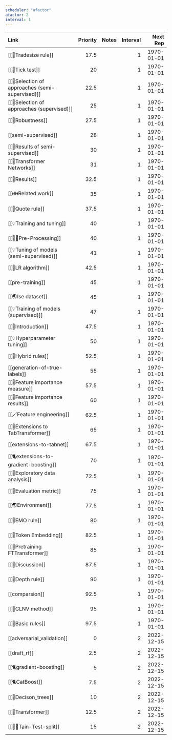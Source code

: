 ```yaml
---
scheduler: "afactor"
afactor: 2
interval: 1
---
```

| Link                                | Priority | Notes | Interval |   Next Rep |
| :---------------------------------- | -------: | :---- | -------: | ---------: |
| [[🔢Tradesize rule]]                  |     17.5 |       |        1 | 1970-01-01 |
| [[🔢Tick test]]                       |       20 |       |        1 | 1970-01-01 |
| [[🥠Selection of approaches (semi-supervised)]]         |     22.5 |       |        1 | 1970-01-01 |
| [[🥠Selection of approaches (supervised)]]         |       25 |       |        1 | 1970-01-01 |
| [[🏅Robustness]]                      |     27.5 |       |        1 | 1970-01-01 |
| [[semi-supervised]]                 |       28 |       |        1 | 1970-01-01 |
| [[🏅Results of semi-supervised]]       |       30 |       |        1 | 1970-01-01 |
| [[🤖Transformer Networks]]            |       31 |       |        1 | 1970-01-01 |
| [[🏅Results]]                         |     32.5 |       |        1 | 1970-01-01 |
| [[👪Related work]]                    |       35 |       |        1 | 1970-01-01 |
| [[🔢Quote rule]]                      |     37.5 |       |        1 | 1970-01-01 |
| [[💡Training and tuning]]             |       40 |       |        1 | 1970-01-01 |
| [[👨‍🍳Pre-Processing]]                   |       40 |       |        1 | 1970-01-01 |
| [[💡Tuning of models (semi-supervised)]]        |       41 |       |        1 | 1970-01-01 |
| [[🔢LR algorithm]]                    |     42.5 |       |        1 | 1970-01-01 |
| [[pre-training]]                    |       45 |       |        1 | 1970-01-01 |
| [[🌏Ise dataset]]                     |       45 |       |        1 | 1970-01-01 |
| [[💡Training of models (supervised)]]   |       47 |       |        1 | 1970-01-01 |
| [[👶Introduction]]                    |     47.5 |       |        1 | 1970-01-01 |
| [[💡Hyperparameter tuning]]            |       50 |       |        1 | 1970-01-01 |
| [[🔢Hybrid rules]]                    |     52.5 |       |        1 | 1970-01-01 |
| [[generation-of-true-labels]]       |       55 |       |        1 | 1970-01-01 |
| [[🏅Feature importance measure]]      |     57.5 |       |        1 | 1970-01-01 |
| [[🏅Feature importance results]]              |       60 |       |        1 | 1970-01-01 |
| [[🪄Feature engineering]]             |     62.5 |       |        1 | 1970-01-01 |
| [[🤖Extensions to TabTransformer]]    |       65 |       |        1 | 1970-01-01 |
| [[extensions-to-tabnet]]            |     67.5 |       |        1 | 1970-01-01 |
| [[🐈extensions-to-gradient-boosting]] |       70 |       |        1 | 1970-01-01 |
| [[🚏Exploratory data analysis]]       |     72.5 |       |        1 | 1970-01-01 |
| [[🧭Evaluation metric]]               |       75 |       |        1 | 1970-01-01 |
| [[🌏Environment]]                     |     77.5 |       |        1 | 1970-01-01 |
| [[🔢EMO rule]]                        |       80 |       |        1 | 1970-01-01 |
| [[🛌Token Embedding]]                      |     82.5 |       |        1 | 1970-01-01 |
| [[🤖Pretraining FTTransformer]]            |       85 |       |        1 | 1970-01-01 |
| [[🧓Discussion]]                      |     87.5 |       |        1 | 1970-01-01 |
| [[🔢Depth rule]]                      |       90 |       |        1 | 1970-01-01 |
| [[comparsion]]                      |     92.5 |       |        1 | 1970-01-01 |
| [[🔢CLNV method]]                     |       95 |       |        1 | 1970-01-01 |
| [[🔢Basic rules]]                     |     97.5 |       |        1 | 1970-01-01 |
| [[adversarial_validation]]          |        0 |       |        2 | 2022-12-15 |
| [[draft_rf]]                        |      2.5 |       |        2 | 2022-12-15 |
| [[🐈gradient-boosting]]                       |        5 |       |        2 | 2022-12-15 |
| [[🐈CatBoost]]                       |      7.5 |       |        2 | 2022-12-15 |
| [[🎄Decison_trees]]                 |       10 |       |        2 | 2022-12-15 |
| [[🤖Transformer]]               |     12.5 |       |        2 | 2022-12-15 |
| [[👨‍🍳Tain-Test-split]]                |       15 |       |        2 | 2022-12-15 |